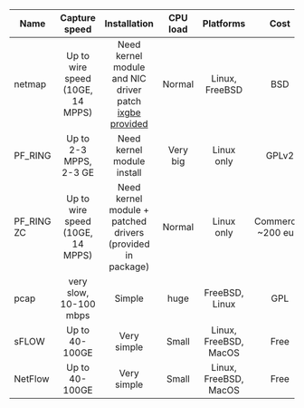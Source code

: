 |Name | Capture speed |Installation | CPU load | Platforms | Cost |
|-----|:-------------:|:-------:|:--:|:--:|:------:|
|netmap | Up to wire speed (10GE, 14 MPPS) | Need kernel module and NIC driver patch [ixgbe provided](https://github.com/pavel-odintsov/ixgbe-linux-netmap)  |Normal |Linux, FreeBSD | BSD |
|PF_RING | Up to 2-3 MPPS, 2-3 GE |Need kernel module install |Very big| Linux  only | GPLv2 |
|PF_RING ZC | Up to wire speed (10GE, 14 MPPS) | Need kernel module + patched drivers (provided in package)|Normal| Linux only | Commercial ~200 euro |
| pcap | very slow, 10-100 mbps | Simple | huge | FreeBSD, Linux | GPL
| sFLOW | Up to 40-100GE | Very simple | Small | Linux, FreeBSD, MacOS | Free | 
| NetFlow | Up to 40-100GE | Very simple | Small | Linux, FreeBSD, MacOS | Free | 

